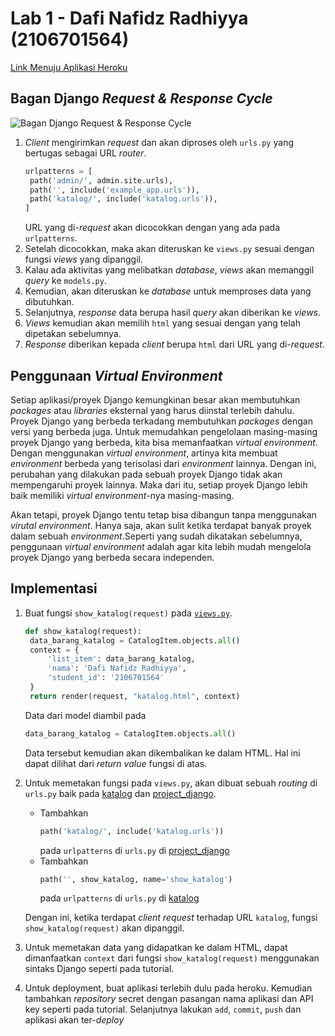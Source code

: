 # Lab 1 - Dafi Nafidz Radhiyya (2106701564)

[Link Menuju Aplikasi Heroku](http://dafi-lab1-pbp.herokuapp.com/)

## Bagan Django *Request & Response Cycle*
![Bagan Django *Request & Response Cycle*](https://cdn.discordapp.com/attachments/902951430153981993/1019066428806144081/unknown.png)
1. *Client* mengirimkan *request* dan akan diproses oleh `urls.py` yang bertugas sebagai URL *router*.
   ```python
   urlpatterns = [
    path('admin/', admin.site.urls),
    path('', include('example_app.urls')),
    path('katalog/', include('katalog.urls')),
   ]
   ```
   URL yang di-*request* akan dicocokkan dengan yang ada pada `urlpatterns`.
2. Setelah dicocokkan, maka akan diteruskan ke `views.py` sesuai dengan fungsi *views* yang dipanggil.
3. Kalau ada aktivitas yang melibatkan *database*, *views* akan memanggil *query* ke `models.py`.
4. Kemudian, akan diteruskan ke *database* untuk memproses data yang dibutuhkan.
5. Selanjutnya, *response* data berupa hasil *query* akan diberikan ke *views*.
6. *Views* kemudian akan memilih `html` yang sesuai dengan yang telah dipetakan sebelumnya.
7. *Response* diberikan kepada *client* berupa `html` dari URL yang di-*request*.

## Penggunaan *Virtual Environment*
Setiap aplikasi/proyek Django kemungkinan besar akan membutuhkan *packages* atau *libraries* eksternal yang harus diinstal terlebih dahulu. Proyek Django yang berbeda terkadang membutuhkan *packages* dengan versi yang berbeda juga. Untuk memudahkan pengelolaan masing-masing proyek Django yang berbeda, kita bisa memanfaatkan *virtual environment*. Dengan menggunakan *virtual environment*, artinya kita membuat *environment* berbeda yang terisolasi dari *environment* lainnya. Dengan ini, perubahan yang dilakukan pada sebuah proyek Django tidak akan mempengaruhi proyek lainnya. Maka dari itu, setiap proyek Django lebih baik memiliki *virtual environment*-nya masing-masing. 

Akan tetapi, proyek Django tentu tetap bisa dibangun tanpa menggunakan *virutal environment*. Hanya saja, akan sulit ketika terdapat banyak proyek dalam sebuah *environment*.Seperti yang sudah dikatakan sebelumnya, penggunaan *virtual environment* adalah agar kita lebih mudah mengelola proyek Django yang berbeda secara independen. 

## Implementasi
1. Buat fungsi `show_katalog(request)` pada [`views.py`](katalog/views.py). 
   ```python
   def show_katalog(request):
    data_barang_katalog = CatalogItem.objects.all()
    context = {
        'list_item': data_barang_katalog,
        'nama': 'Dafi Nafidz Radhiyya',
        'student_id': '2106701564'
    }
    return render(request, "katalog.html", context)
   ```
   Data dari model diambil pada 
   ```python 
   data_barang_katalog = CatalogItem.objects.all()
   ```
   Data tersebut kemudian akan dikembalikan ke dalam HTML. Hal ini dapat dilihat dari *return value* fungsi di atas.
2. Untuk memetakan fungsi pada `views.py`, akan dibuat sebuah *routing* di `urls.py` baik pada [katalog](katalog) dan [project_django](project_django).
   + Tambahkan   
     ```python
     path('katalog/', include('katalog.urls'))
     ```
     pada `urlpatterns` di `urls.py` di [project_django](project_django) 
   + Tambahkan    
     ```python
     path('', show_katalog, name='show_katalog')
     ```
     pada `urlpatterns` di `urls.py` di [katalog](katalog) 

   Dengan ini, ketika terdapat *client request* terhadap URL `katalog`, fungsi `show_katalog(request)` akan dipanggil.
3. Untuk memetakan data yang didapatkan ke dalam HTML, dapat dimanfaatkan `context` dari fungsi `show_katalog(request)` menggunakan sintaks Django seperti pada tutorial.
4. Untuk deployment, buat aplikasi terlebih dulu pada heroku. Kemudian tambahkan *repository* secret dengan pasangan nama aplikasi dan API key seperti pada tutorial. Selanjutnya lakukan `add`, `commit`, `push` dan aplikasi akan ter-*deploy*


